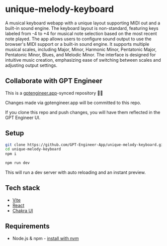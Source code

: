 # unique-melody-keyboard

A musical keyboard webapp with a unique layout supporting MIDI out and a built-in sound engine. The keyboard layout is non-standard, featuring keys labeled from -4 to +4 for musical note selection based on the most recent note played. The app allows users to configure sound output to use the browser's MIDI support or a built-in sound engine. It supports multiple musical scales, including Major, Minor, Harmonic Minor, Pentatonic Major, Pentatonic Minor, Blues, and Melodic Minor. The interface is designed for intuitive music creation, emphasizing ease of switching between scales and adjusting output settings.

## Collaborate with GPT Engineer

This is a [gptengineer.app](https://gptengineer.app)-synced repository 🌟🤖

Changes made via gptengineer.app will be committed to this repo.

If you clone this repo and push changes, you will have them reflected in the GPT Engineer UI.

## Setup

```sh
git clone https://github.com/GPT-Engineer-App/unique-melody-keyboard.git
cd unique-melody-keyboard
npm i
```

```sh
npm run dev
```

This will run a dev server with auto reloading and an instant preview.

## Tech stack

- [Vite](https://vitejs.dev/)
- [React](https://react.dev/)
- [Chakra UI](https://chakra-ui.com/)

## Requirements

- Node.js & npm - [install with nvm](https://github.com/nvm-sh/nvm#installing-and-updating)
